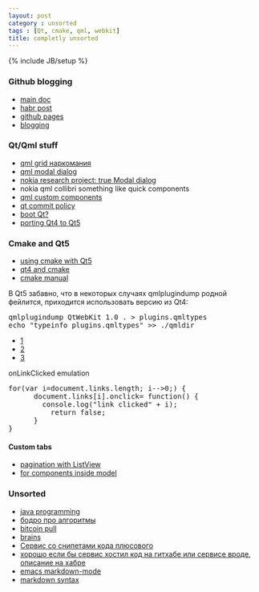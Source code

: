 ```yaml
---
layout: post
category : unsorted
tags : [Qt, cmake, qml, webkit]
title: completly unsorted
---
```

{% include JB/setup %}

### Github blogging

- [main doc](http://jekyllbootstrap.com/)
- [habr post](http://habrahabr.ru/post/133261/)
- [github pages](http://sirupsen.com/the-switch-to-github-pages/)
- [blogging](http://easy-coding.blogspot.com/2011/12/github-github-as-blog-engine.html)

### Qt/Qml stuff

- [qml grid наркомания](http://paste.kde.org/606980/)
- [qml modal dialog](http://qt-project.org/wiki/Modal_Dialog_with_Qt_Components_on_Meego)
- [nokia research project: true Modal dialog](https://projects.developer.nokia.com/QMLTemplates/browser/ModalDialog/component/Fader.qml)
- nokia qml collibri something like quick components
- [qml custom components](http://qt-project.org/wiki/QtQuickOpenComponents)
- [qt commit policy](http://qt-project.org/wiki/Commit_Policy)
- [boot Qt?](http://qt-project.org/wiki/KorhalResearch)
- [porting Qt4 to Qt5](http://doc-snapshot.qt-project.org/5.0/qtquick-porting-qt5.html)

### Cmake and Qt5

- [using cmake with Qt5](http://www.kdab.com/using-cmake-with-qt-5/)
- [qt4 and cmake](http://qtnode.net/wiki/Qt4_with_cmake)
- [cmake manual](http://doc-snapshot.qt-project.org/5.0/cmake-manual.html)

В Qt5 забавно, что в некоторых случаях qmlplugindump родной фейлится, приходится использовать версию из Qt4:
<pre>
qmlplugindump QtWebKit 1.0 . &gt; plugins.qmltypes
echo "typeinfo plugins.qmltypes" &gt;&gt; ./qmldir
</pre>

- [1](http://qt-project.org/forums/viewthread/5780)
- [2](http://doc.qt.digia.com/qt/qml-webview.html)
- [3](http://qt-project.org/forums/viewthread/10035)

onLinkClicked emulation
<pre>
for(var i=document.links.length; i-->0;) {
      document.links[i].onclick= function() {
	    console.log("link clicked" + i);
		  return false;
      }
}
</pre>


#### Custom tabs

- [pagination with ListView](http://www.developer.nokia.com/Community/Wiki/QML_paging_using_ListView)
- [for components inside model](http://doc-snapshot.qt-project.org/4.8/qml-visualitemmodel.html)

### Unsorted

- [java programming](http://vk.com/club45357545)
- [бодро про алгоритмы](http://www.scribd.com/doc/969071/All#page=12)
- [bitcoin pull](https://pool.itzod.ru/) 
- [brains](http://habrahabr.ru/post/159715/)
- [Сервис со снипетами кода плюсового](http://tips.wincode.org/)
- [хорошо если бы сервис хостил код на гитхабе или сервисе вроде, описание на хабре](http://habrahabr.ru/post/159839/#habracut)
- [emacs markdown-mode](http://jblevins.org/projects/markdown-mode/)
- [markdown syntax](http://daringfireball.net/projects/markdown/syntax#code)
